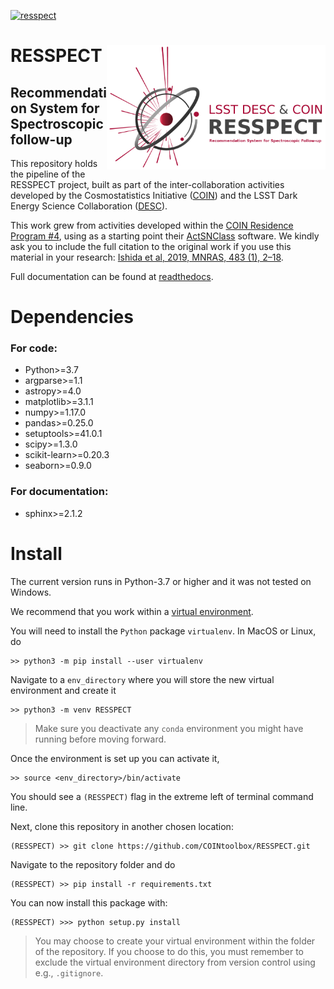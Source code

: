 [![resspect](https://img.shields.io/badge/COIN--Focus-RESSPECT-red)](http://cosmostatistics-initiative.org/resspect/)

# <img align="right" src="docs/images/logo_small.png" width="350"> RESSPECT


## Recommendation System for Spectroscopic follow-up 

This repository holds the pipeline of the RESSPECT project, built as part of the inter-collaboration activities developed by the Cosmostatistics Initiative ([COIN](cosmostatistics-initiative.org)) and the LSST Dark Energy Science Collaboration ([DESC](https://lsstdesc.org/)).

This work grew from activities developed within the [COIN Residence Program #4](http://iaacoin.wix.com/crp2017), using as a starting point their [ActSNClass](https://github.com/COINtoolbox/ActSNClass) software. We kindly ask you to include the full citation to the original work if you use this material in your research: [Ishida et al, 2019, MNRAS, 483 (1), 2–18](https://cosmostatistics-initiative.org/wp-content/uploads/2019/06/COIN_ActSNClass.txt).

Full documentation can be found at [readthedocs](https://resspect.readthedocs.io/en/latest/).

# Dependencies

### For code:

 - Python>=3.7  
 - argparse>=1.1  
 - astropy>=4.0  
 - matplotlib>=3.1.1  
 - numpy>=1.17.0  
 - pandas>=0.25.0  
 - setuptools>=41.0.1  
 - scipy>=1.3.0  
 - scikit-learn>=0.20.3  
 - seaborn>=0.9.0  
 
 
 ### For documentation:
 
  - sphinx>=2.1.2

# Install

The current version runs in Python-3.7 or higher and it was not tested on Windows.  

We recommend that you work within a [virtual environment](https://packaging.python.org/guides/installing-using-pip-and-virtual-environments/).  
 
You will need to install the `Python` package ``virtualenv``. In MacOS or Linux, do

    >> python3 -m pip install --user virtualenv

Navigate to a ``env_directory`` where you will store the new virtual environment and create it  

    >> python3 -m venv RESSPECT  

> Make sure you deactivate any ``conda`` environment you might have running before moving forward.   

Once the environment is set up you can activate it,

    >> source <env_directory>/bin/activate  

You should see a ``(RESSPECT)`` flag in the extreme left of terminal command line.   

Next, clone this repository in another chosen location:  

    (RESSPECT) >> git clone https://github.com/COINtoolbox/RESSPECT.git  

Navigate to the repository folder and do  

    (RESSPECT) >> pip install -r requirements.txt  


You can now install this package with:  

    (RESSPECT) >>> python setup.py install  

> You may choose to create your virtual environment within the folder of the repository. If you choose to do this, you must remember to exclude the virtual environment directory from version control using e.g., ``.gitignore``.   
